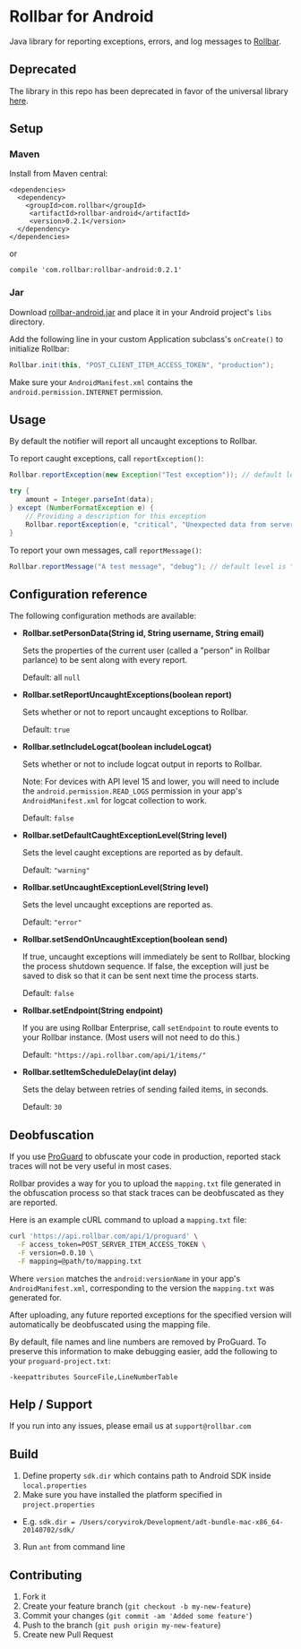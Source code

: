 # Rollbar for Android

<!-- RemoveNext -->
Java library for reporting exceptions, errors, and log messages to [Rollbar](https://rollbar.com).

## Deprecated

The library in this repo has been deprecated in favor of the universal library
[here](https://github.com/rollbar/rollbar-java).

## Setup ##

### Maven

Install from Maven central:

```
<dependencies>
  <dependency>
    <groupId>com.rollbar</groupId>
     <artifactId>rollbar-android</artifactId>
     <version>0.2.1</version>
  </dependency>
</dependencies>
```

or

```
compile 'com.rollbar:rollbar-android:0.2.1'
```

### Jar

Download [rollbar-android.jar](https://github.com/rollbar/rollbar-android/releases/latest) and place it in your Android project's `libs` directory.

Add the following line in your custom Application subclass's `onCreate()` to initialize Rollbar:

```java
Rollbar.init(this, "POST_CLIENT_ITEM_ACCESS_TOKEN", "production");
```


Make sure your `AndroidManifest.xml` contains the `android.permission.INTERNET` permission.

## Usage ##

By default the notifier will report all uncaught exceptions to Rollbar.

To report caught exceptions, call `reportException()`:

```java
Rollbar.reportException(new Exception("Test exception")); // default level is "warning"

try {
    amount = Integer.parseInt(data);
} except (NumberFormatException e) {
    // Providing a description for this exception
    Rollbar.reportException(e, "critical", "Unexpected data from server");
}
```

To report your own messages, call `reportMessage()`:

```java
Rollbar.reportMessage("A test message", "debug"); // default level is "info"
```

## Configuration reference ##

The following configuration methods are available:

 * **Rollbar.setPersonData(String id, String username, String email)**

    Sets the properties of the current user (called a "person" in Rollbar parlance) to be sent along with every report.

    Default: all `null`


 * **Rollbar.setReportUncaughtExceptions(boolean report)**

    Sets whether or not to report uncaught exceptions to Rollbar.

    Default: `true`


 * **Rollbar.setIncludeLogcat(boolean includeLogcat)**

    Sets whether or not to include logcat output in reports to Rollbar.

    Note: For devices with API level 15 and lower, you will need to include the `android.permission.READ_LOGS` permission in your app's `AndroidManifest.xml` for logcat collection to work.

    Default: `false`


 * **Rollbar.setDefaultCaughtExceptionLevel(String level)**

    Sets the level caught exceptions are reported as by default.

    Default: `"warning"`


 * **Rollbar.setUncaughtExceptionLevel(String level)**

    Sets the level uncaught exceptions are reported as.

    Default: `"error"`


 * **Rollbar.setSendOnUncaughtException(boolean send)**

    If true, uncaught exceptions will immediately be sent to Rollbar, blocking the process shutdown sequence. If false, the exception will just be saved to disk so that it can be sent next time the process starts.

    Default: `false`


 * **Rollbar.setEndpoint(String endpoint)**

    If you are using Rollbar Enterprise, call `setEndpoint` to route events to your Rollbar instance. (Most users will not need to do this.)

    Default: `"https://api.rollbar.com/api/1/items/"`

* **Rollbar.setItemScheduleDelay(int delay)**

    Sets the delay between retries of sending failed items, in seconds.

    Default: `30`



## Deobfuscation ##

If you use [ProGuard](http://developer.android.com/tools/help/proguard.html) to obfuscate your code in production, reported stack traces will not be very useful in most cases.

Rollbar provides a way for you to upload the `mapping.txt` file generated in the obfuscation process so that stack traces can be deobfuscated as they are reported.

Here is an example cURL command to upload a `mapping.txt` file:

```bash
curl 'https://api.rollbar.com/api/1/proguard' \
  -F access_token=POST_SERVER_ITEM_ACCESS_TOKEN \
  -F version=0.0.10 \
  -F mapping=@path/to/mapping.txt
```

Where `version` matches the `android:versionName` in your app's `AndroidManifest.xml`, corresponding to the version the `mapping.txt` was generated for.

After uploading, any future reported exceptions for the specified version will automatically be deobfuscated using the mapping file.

By default, file names and line numbers are removed by ProGuard. To preserve this information to make debugging easier, add the following to your `proguard-project.txt`:

```
-keepattributes SourceFile,LineNumberTable
```

## Help / Support

If you run into any issues, please email us at `support@rollbar.com`

## Build

1. Define property `sdk.dir` which contains path to Android SDK inside `local.properties`
2. Make sure you have installed the platform specified in `project.properties`
  - E.g. `sdk.dir = /Users/coryvirok/Development/adt-bundle-mac-x86_64-20140702/sdk/`
3. Run `ant` from command line

## Contributing

1. Fork it
2. Create your feature branch (`git checkout -b my-new-feature`)
3. Commit your changes (`git commit -am 'Added some feature'`)
4. Push to the branch (`git push origin my-new-feature`)
5. Create new Pull Request
